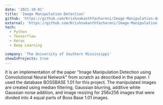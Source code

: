 ```yaml
---
date: '2021-10-01'
title: 'Image Manipulation Detection'
github: 'https://github.com/KrishnakanthYachareni/Image-Manipulation-detction'
external: 'https://github.com/KrishnakanthYachareni/Image-Manipulation-detction'
tech:
  - Python
  - Tensorflow
  - Keras
  - Deep Learning

company: 'The University of Southern Mississippi'
showInProjects: true
---
```


It is an implementation of the paper "Image Manipulation Detection using Convolutional Neural Network" from scratch as described in the paper.
I used the database BOSSBASE 1.01 for this project. The manipulated images are created using median filtering, Gaussian blurring, additive white Gaussian noise addition, and image resizing for 256x256 images that were divided into 4 equal parts of Boss Base 1.01 images.
